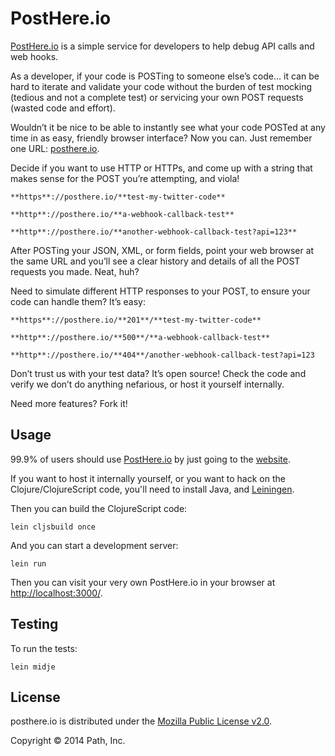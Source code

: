# PostHere.io

[PostHere.io](http://posthere.io/) is a simple service for developers to help debug API calls and web hooks. 

As a developer, if your code is POSTing to someone else’s code… it can be hard to iterate and validate your code without the burden of test mocking (tedious and not a complete test) or servicing your own POST requests (wasted code and effort).

Wouldn’t it be nice to be able to instantly see what your code POSTed at any time in as easy, friendly browser interface? Now you can. Just remember one URL: [posthere.io](http://posthere.io/). 

Decide if you want to use HTTP or HTTPs, and come up with a string that makes sense for the POST you’re attempting, and viola! 

    **https**://posthere.io/**test-my-twitter-code**

    **http**://posthere.io/**a-webhook-callback-test**

    **http**://posthere.io/**another-webhook-callback-test?api=123**

After POSTing your JSON, XML, or form fields, point your web browser at the same URL and you’ll see a clear history and details of all the POST requests you made. Neat, huh?

Need to simulate different HTTP responses to your POST, to ensure your code can handle them? It’s easy:

    **https**://posthere.io/**201**/**test-my-twitter-code**

    **http**://posthere.io/**500**/**a-webhook-callback-test**

    **http**://posthere.io/**404**/another-webhook-callback-test?api=123

Don’t trust us with your test data? It’s open source! Check the code and verify we don’t do anything nefarious, or host it yourself internally.

Need more features? Fork it!

## Usage

99.9% of users should use [PostHere.io](http://posthere.io/) by just going to the [website](http://posthere.io/).

If you want to host it internally yourself, or you want to hack on the Clojure/ClojureScript code, you'll need to install Java, and [Leiningen](http://leiningen.org/).

Then you can build the ClojureScript code:

```console
lein cljsbuild once
```

And you can start a development server:

```console
lein run 
```

Then you can visit your very own PostHere.io in your browser at [http://localhost:3000/](http://localhost:3000/).

## Testing

To run the tests:

```console
lein midje
```

## License

posthere.io is distributed under the [Mozilla Public License v2.0](http://www.mozilla.org/MPL/2.0/).

Copyright © 2014 Path, Inc.